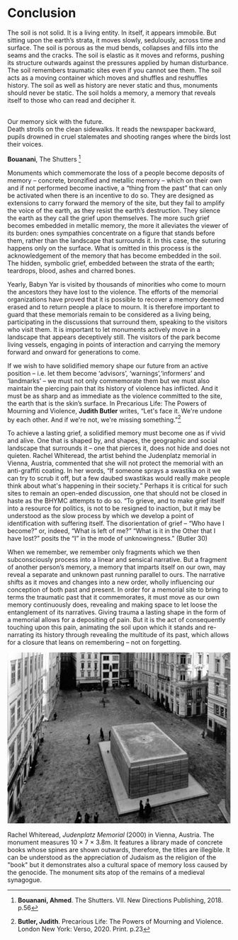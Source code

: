 <div class="half-height">

# Conclusion

</div>

The soil is not solid. It is a living entity. In itself, it appears immobile. But sitting upon the earth’s strata, it moves slowly, sedulously, across time and surface. The soil is porous as the mud bends, collapses and fills into the seams and the cracks. The soil is elastic as it moves and reforms, pushing its structure outwards against the pressures applied by human disturbance. The soil remembers traumatic sites even if you cannot see them. The soil acts as a moving container which moves and shuffles and reshuffles history. The soil as well as history are never static and thus, monuments should never be static. The soil holds a memory, a memory that reveals itself to those who can read and decipher it.
<div class="quote">

<br>Our memory sick with the future.
<br>Death strolls on the clean sidewalks. It reads the newspaper backward,
<br>pupils drowned in cruel stalemates and shooting ranges where the birds lost their voices.
<br>

<b>Bouanani</b>, The Shutters [^34]


</div>

Monuments which commemorate the loss of a people become deposits of memory – concrete, bronzified and metallic memory – which on their own and if not performed become inactive, a “thing from the past” that can only be activated when there is an incentive to do so. They are designed as extensions to carry forward the memory of the site, but they fail to amplify the voice of the earth, as they resist the earth’s destruction. They silence the earth as they call the grief upon themselves. The more such grief becomes embedded in metallic memory, the more it alleviates the viewer of its burden: ones sympathies concentrate on a figure that stands before them, rather than the landscape that surrounds it. In this case, the suturing happens only on the surface. What is omitted in this process is the acknowledgement of the memory that has become embedded in the soil. The hidden, symbolic grief, embedded between the strata of the earth; teardrops, blood, ashes and charred bones.  

Yearly, Babyn Yar is visited by thousands of minorities who come to mourn the ancestors they have lost to the violence. The efforts of the memorial organizations have proved that it is possible to recover a memory deemed erased and to return people a place to mourn. It is therefore important to guard that these memorials remain to be considered as a living being, participating in the discussions that surround them, speaking to the visitors who visit them. It is important to let monuments actively move in a landscape that appears deceptively still. The visitors of the park become living vessels, engaging in points of interaction and carrying the memory forward and onward for generations to come. 

If we wish to have solidified memory shape our future from an active position – i.e. let them become ‘advisors’, ‘warnings’,‘informers’ and ‘landmarks’ – we must not only commemorate them but we must also maintain the piercing pain that its history of violence has inflicted. And it must be as sharp and as immediate as the violence committed to the site, the earth that is the skin’s surface. In Precarious Life: The Powers of Mourning and Violence, <b>Judith Butler</b> writes, “Let's face it. We're undone by each other. And if we're not, we're missing something.”[^35]

To achieve a lasting grief, a solidified memory must become one as if vivid and alive. One that is shaped by, and shapes, the geographic and social landscape that surrounds it – one that pierces it, does not hide and does not quieten. Rachel Whiteread, the artist behind the Judenplatz memorial in Vienna, Austria, commented that she will not protect the memorial with an anti-graffiti coating. In her words, “If someone sprays a swastika on it we can try to scrub it off, but a few daubed swastikas would really make people think about what's happening in their society.” Perhaps it is critical for such sites to remain an open-ended discussion, one that should not be closed in haste as the BHYMC attempts to do so. “To grieve, and to make grief itself into a resource for politics, is not to be resigned to inaction, but it may be understood as the slow process by which we develop a point of identification with suffering itself. The disorientation of grief – “Who have I become?” or, indeed, “What is left of me?” “What is it in the Other that I have lost?” posits the “I” in the mode of unknowingness.” (Butler 30)

When we remember, we remember only fragments which we then subconsciously process into a linear and sensical narrative. But a fragment of another person’s memory, a memory that imparts itself on our own, may reveal a separate and unknown past running parallel to ours. The narrative shifts as it moves and changes into a new order, wholly influencing our conception of both past and present. In order for a memorial site to bring to terms the traumatic past that it commemorates, it must move as our own memory continuously does, revealing and making space to let loose the entanglement of its narratives. Giving trauma a lasting shape in the form of a memorial allows for a depositing of pain. But it is the act of consequently touching upon this pain, animating the soil upon which it stands and re-narrating its history through revealing the multitude of its past, which allows for a closure that leans on remembering – not on forgetting. 

<div class="img-container">
<img class="align-self" src="content/images/05-rachel-whiteread-1.jpg">
          <div class="img-caption">
          
Rachel Whiteread, <i>Judenplatz Memorial</i>  (2000) in Vienna, Austria. The monument measures 10 × 7 × 3.8m. It features a library made of concrete books whose spines are shown outwards, therefore, the titles are illegible. It can be understood as the appreciation of Judaism as the religion of the "book" but it demonstrates also a cultural space of memory loss caused by the genocide. The monument sits atop of the remains of a medieval synagogue.
</div>          
</div>


[^34]: <b>Bouanani, Ahmed</b>. The Shutters. VII. New Directions Publishing, 2018. p.56
[^35]: <b>Butler, Judith</b>. Precarious Life: The Powers of Mourning and Violence. London New York: Verso, 2020. Print. p.23
